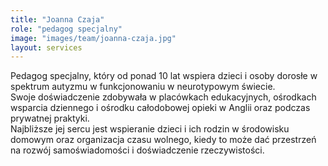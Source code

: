 ```yaml
---
title: "Joanna Czaja"
role: "pedagog specjalny"
image: "images/team/joanna-czaja.jpg"
layout: services
---
```


Pedagog specjalny, który od ponad 10 lat wspiera dzieci i osoby dorosłe w spektrum autyzmu w funkcjonowaniu w neurotypowym świecie.<br>
Swoje doświadczenie zdobywała w placówkach edukacyjnych, ośrodkach wsparcia dziennego i ośrodku całodobowej opieki w Anglii oraz podczas prywatnej praktyki.<br>
Najbliższe jej sercu jest wspieranie dzieci i ich rodzin w środowisku domowym oraz organizacja czasu wolnego, kiedy to może dać przestrzeń na rozwój samoświadomości i doświadczenie rzeczywistości.
